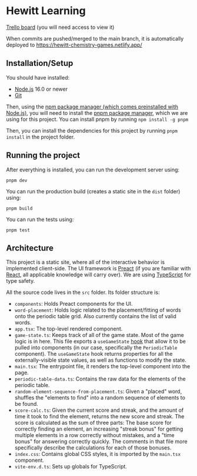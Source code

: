 # Hewitt Learning

[Trello board](https://trello.com/b/cKhbgr5G/soft-eng-project) (you will need access to view it)

When commits are pushed/merged to the main branch, it is automatically deployed to https://hewitt-chemistry-games.netlify.app/

## Installation/Setup

You should have installed:

- [Node.js](https://nodejs.org/en/) 16.0 or newer
- [Git](https://git-scm.com/)

Then, using the [npm package manager (which comes preinstalled with Node.js)](https://www.npmjs.com/package/npm), you will need to install the [pnpm package manager](https://pnpm.io/), which we are using for this project. You can install pnpm by running `npm install -g pnpm`

Then, you can install the dependencies for this project by running `pnpm install` in the project folder.

## Running the project

After everything is installed, you can run the development server using:

```
pnpm dev
```

You can run the production build (creates a static site in the `dist` folder) using:

```
pnpm build
```

You can run the tests using:

```
pnpm test
```

## Architecture

This project is a static site, where all of the interactive behavior is implemented client-side. The UI framework is [Preact](https://preactjs.com/tutorial/) (if you are familiar with [React](https://reactjs.org/), all applicable knowledge will carry over). We are using [TypeScript](https://www.typescriptlang.org/) for type safety.

All the source code lives in the `src` folder. Its folder structure is:

- `components`: Holds Preact components for the UI.
- `word-placement`: Holds logic related to the placement/fitting of words onto the periodic table grid. Also currently contains the list of valid words.
- `app.tsx`: The top-level rendered component.
- `game-state.ts`: Keeps track of all of the game state. Most of the game logic is in here. This file exports a `useGameState` [hook](https://preactjs.com/guide/v10/hooks) that allow it to be pulled into components (in our case, specifically the `PeriodicTable` component). The `useGameState` hook returns properties for all the externally-visible state values, as well as functions to modify the state.
- `main.tsx`: The entrypoint file, it renders the top-level component into the page.
- `periodic-table-data.ts`: Contains the raw data for the elements of the periodic table.
- `random-element-sequence-from-placement.ts`: Given a "placed" word, shuffles the "elements to find" into a random sequence of elements to be found.
- `score-calc.ts`: Given the current score and streak, and the amount of time it took to find the element, returns the new score and streak. The score is calculated as the sum of three parts: The base score for correctly finding an element, an increasing "streak bonus" for getting multiple elements in a row correctly without mistakes, and a "time bonus" for answering correctly quickly. The comments in that file more specifically describe the calculations for each of those bonuses.
- `index.css`: Contains global CSS styles, it is imported by the `main.tsx` component.
- `vite-env.d.ts`: Sets up globals for TypeScript.
